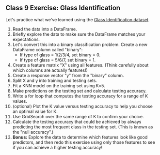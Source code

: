 ## Class 9 Exercise: Glass Identification

Let's practice what we've learned using the [Glass Identification dataset](http://archive.ics.uci.edu/ml/datasets/Glass+Identification).

1. Read the data into a DataFrame.
2. Briefly explore the data to make sure the DataFrame matches your expectations.
3. Let's convert this into a binary classification problem. Create a new DataFrame column called "binary":
    * If type of glass = 1/2/3/4, set binary = 0.
    * If type of glass = 5/6/7, set binary = 1.
4. Create a feature matrix "X" using all features. (Think carefully about which columns are actually features!)
5. Create a response vector "y" from the "binary" column.
6. Split X and y into training and testing sets.
7. Fit a KNN model on the training set using K=5.
8. Make predictions on the testing set and calculate testing accuracy.
9. Write a for loop that computes the testing accuracy for a range of K values.
10. (optional) Plot the K value versus testing accuracy to help you choose an optimal value for K.
11. Use GridSearch over the same range of K to confirm your choice.
12. Calculate the testing accuracy that could be achieved by always predicting the most frequent class in the testing set. (This is known as the "null accuracy".)
13. **Bonus:** Explore the data to determine which features look like good predictors, and then redo this exercise using only those features to see if you can achieve a higher testing accuracy!
